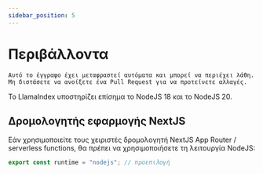 ```yaml
---
sidebar_position: 5
---
```


# Περιβάλλοντα

`Αυτό το έγγραφο έχει μεταφραστεί αυτόματα και μπορεί να περιέχει λάθη. Μη διστάσετε να ανοίξετε ένα Pull Request για να προτείνετε αλλαγές.`

Το LlamaIndex υποστηρίζει επίσημα το NodeJS 18 και το NodeJS 20.

## Δρομολογητής εφαρμογής NextJS

Εάν χρησιμοποιείτε τους χειριστές δρομολογητή NextJS App Router / serverless functions, θα πρέπει να χρησιμοποιήσετε τη λειτουργία NodeJS:

```js
export const runtime = "nodejs"; // προεπιλογή
```
